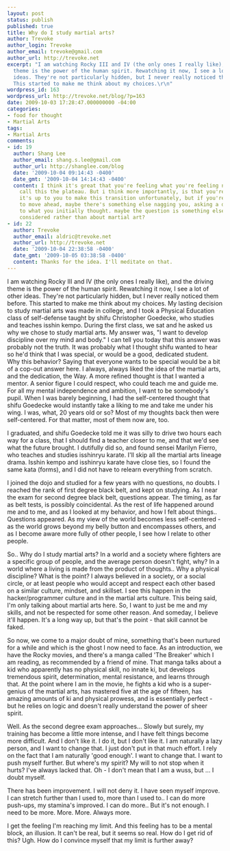 ```yaml
---
layout: post
status: publish
published: true
title: Why do I study martial arts?
author: Trevoke
author_login: Trevoke
author_email: trevoke@gmail.com
author_url: http://trevoke.net
excerpt: "I am watching Rocky III and IV (the only ones I really like), and the driving
  theme is the power of the human spirit. Rewatching it now, I see a lot of other
  ideas. They're not particularly hidden, but I never really noticed them before.
  This started to make me think about my choices.\r\n"
wordpress_id: 163
wordpress_url: http://trevoke.net/blog/?p=163
date: 2009-10-03 17:28:47.000000000 -04:00
categories:
- food for thought
- Martial Arts
tags:
- Martial Arts
comments:
- id: 19
  author: Shang Lee
  author_email: shang.s.lee@gmail.com
  author_url: http://shanglee.com/blog
  date: '2009-10-04 09:14:43 -0400'
  date_gmt: '2009-10-04 14:14:43 -0400'
  content: I think it's great that you're feeling what you're feeling now. Some people
    call this the plateau. But i think more importantly, is that you're aware of this.
    it's up to you to make this transition unfortunately, but if you're not ready
    to move ahead, maybe there's something else nagging you, asking a different question
    to what you initially thought. maybe the question is something else you haven't
    considered rather than about martial art?
- id: 22
  author: Trevoke
  author_email: aldric@trevoke.net
  author_url: http://trevoke.net
  date: '2009-10-04 22:38:58 -0400'
  date_gmt: '2009-10-05 03:38:58 -0400'
  content: Thanks for the idea. I'll meditate on that.
---
```

I am watching Rocky III and IV (the only ones I really like), and the driving theme is the power of the human spirit. Rewatching it now, I see a lot of other ideas. They're not particularly hidden, but I never really noticed them before. This started to make me think about my choices.
<a id="more"></a><a id="more-163"></a>
My lasting decision to study martial arts was made in college, and I took a Physical Education class of self-defense taught by shifu Christopher Goedecke, who studies and teaches isshin kempo. During the first class, we sat and he asked us why we chose to study martial arts. My answer was, "I want to develop discipline over my mind and body."
I can tell you today that this answer was probably not the truth. It was probably what I thought shifu wanted to hear so he'd think that I was special, or would be a good, dedicated student.
Why this behavior? Saying that everyone wants to be special would be a bit of a cop-out answer here. I always, always liked the idea of the martial arts, and the dedication, the Way.
A more refined thought is that I wanted a mentor. A senior figure I could respect, who could teach me and guide me. For all my mental independence and ambition, I want to be somebody's pupil.
When I was barely beginning, I had the self-centered thought that shifu Goedecke would instantly take a liking to me and take me under his wing. I was, what, 20 years old or so? Most of my thoughts back then were self-centered. For that matter, most of them now are, too.

I graduated, and shifu Goedecke told me it was silly to drive two hours each way for a class, that I should find a teacher closer to me, and that we'd see what the future brought. I dutifully did so, and found sensei Marilyn Fierro, who teaches and studies isshinryu karate. I'll skip all the martial arts lineage drama. Isshin kempo and isshinryu karate have close ties, so I found the same kata (forms), and I did not have to relearn everything from scratch.

I joined the dojo and studied for a few years with no questions, no doubts. I reached the rank of first degree black belt, and kept on studying. As I near the exam for second degree black belt, questions appear. The timing, as far as belt tests, is possibly coincidental. As the rest of life happened around me and to me, and as I looked at my behavior, and how I felt about things.. Questions appeared. As my view of the world becomes less self-centered - as the world grows beyond my belly button and encompasses others, and as I become aware more fully of other people, I see how I relate to other people.

So.. Why do I study martial arts? In a world and a society where fighters are a specific group of people, and the average person doesn't fight, why? In a world where a living is made from the product of thoughts.. Why a physical discipline? What is the point?
I always believed in a society, or a social circle, or at least people who would accept and respect each other based on a similar culture, mindset, and skillset. I see this happen in the hacker/programmer culture and in the martial arts culture. This being said, I'm only talking about martial arts here.
So, I want to just be me and my skills, and not be respected for some other reason. And someday, I believe it'll happen. It's a long way up, but that's the point - that skill cannot be faked.

So now, we come to a major doubt of mine, something that's been nurtured for a while and which is the ghost I now need to face.
As an introduction, we have the Rocky movies, and there's a manga called 'The Breaker' which I am reading, as recommended by a friend of mine. That manga talks about a kid who apparently has no physical skill, no innate ki, but develops tremendous spirit, determination, mental resistance, and learns through that. At the point where I am in the movie, he fights a kid who is a super-genius of the martial arts, has mastered five at the age of fifteen, has amazing amounts of ki and physical prowess, and is essentially perfect - but he relies on logic and doesn't really understand the power of sheer spirit.

Well. As the second degree exam approaches... Slowly but surely, my training has become a little more intense, and I have felt things become more difficult. And I don't like it. I do it, but I don't like it. I am naturally a lazy person, and I want to change that. I just don't put in that much effort. I rely on the fact that I am naturally 'good enough'. I want to change that. I want to push myself further. But where's my spirit? My will to not stop when it hurts? I've always lacked that. Oh - I don't mean that I am a wuss, but ... I doubt myself.

There has been improvement. I will not deny it. I have seen myself improve. I can stretch further than I used to, more than I used to.. I can do more push-ups, my stamina's improved. I can do more.. But it's not enough. I need to be more. More. More. Always more.

I get the feeling I'm reaching my limit. And this feeling has to be a mental block, an illusion. It can't be real, but it seems so real. How do I get rid of this? Ugh. How do I convince myself that my limit is further away? 
